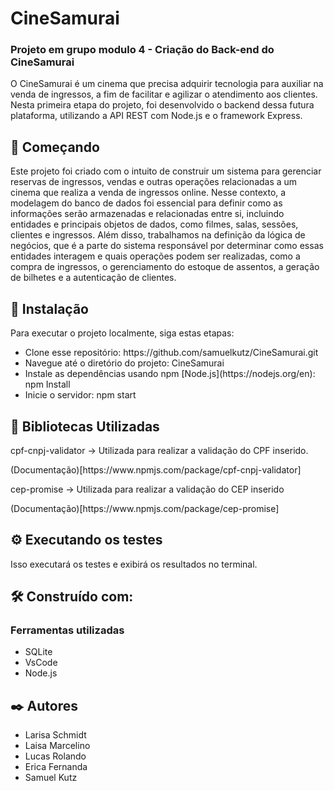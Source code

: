 <h1>CineSamurai</h1>

<h3>Projeto em grupo modulo 4 - Criação do Back-end do CineSamurai</h3> 

<p>O CineSamurai é um cinema que precisa adquirir tecnologia para auxiliar na venda de ingressos, a fim de facilitar e agilizar o atendimento aos clientes. Nesta primeira etapa do projeto, foi desenvolvido o backend dessa futura plataforma, utilizando a API REST com Node.js e o framework Express. </p>


<h2>🚀 Começando</h2>

<p>Este projeto foi criado com o intuito de construir um sistema para gerenciar reservas de ingressos, vendas e outras operações relacionadas a um cinema que realiza a venda de ingressos online. Nesse contexto, a modelagem do banco de dados foi essencial para definir como as informações serão armazenadas e relacionadas entre si, incluindo entidades e principais objetos de dados, como filmes, salas, sessões, clientes e ingressos. Além disso, trabalhamos na definição da lógica de negócios, que é a parte do sistema responsável por determinar como essas entidades interagem e quais operações podem ser realizadas, como a compra de ingressos, o gerenciamento do estoque de assentos, a geração de bilhetes e a autenticação de clientes.</p>


<h2>🔧 Instalação </h2>
<p>Para executar o projeto localmente, siga estas etapas:</p>
<ul>
<li>Clone esse repositório: https://github.com/samuelkutz/CineSamurai.git </li>
<li>Navegue até o diretório do projeto: CineSamurai </li>
<li>Instale as dependências usando npm [Node.js](https://nodejs.org/en): npm Install</li>
<li>Inicie o servidor:  npm start </li>
</ul>

<h2>🔧 Bibliotecas Utilizadas </h2>
<p>cpf-cnpj-validator -> Utilizada para realizar a validação do CPF inserido. </p>
(Documentação)[https://www.npmjs.com/package/cpf-cnpj-validator]
<p>cep-promise -> Utilizada para realizar a validação do CEP inserido</p>
(Documentação)[https://www.npmjs.com/package/cep-promise]

<h2>⚙️ Executando os testes</h2>
<p>Isso executará os testes e exibirá os resultados no terminal.</p>

<p></p>

<h2>🛠️ Construído com:</h2>
<h3>Ferramentas utilizadas</h3>
<ul>
<li>SQLite</li>
<li>VsCode</li>
<li>Node.js</li>
</ul>

<h2>✒️ Autores</h2>
<ul>
<li>Larisa Schmidt </li>
<li>Laisa Marcelino</li>
<li>Lucas Rolando </li>
<li>Erica Fernanda</li>
<li>Samuel Kutz</li>
</ul>


